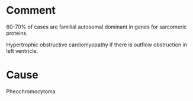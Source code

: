 # Comment

60-70% of cases are familial autosomal dominant in genes for sarcomeric proteins.

Hypertrophic obstructive cardiomyopathy if there is outflow obstruction in left ventricle.

# Cause

Pheochromocytoma

